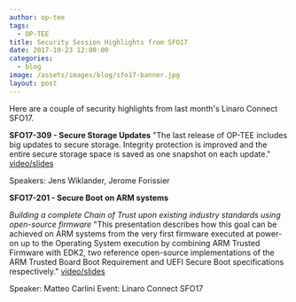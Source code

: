 ```yaml
---
author: op-tee
tags:
  - OP-TEE
title: Security Session Highlights from SFO17
date: 2017-10-23 12:00:00
categories:
  - blog
image: /assets/images/blog/sfo17-banner.jpg
layout: post
---
```


Here are a couple of security highlights from last month's Linaro Connect SFO17.

**SFO17-309 - Secure Storage Updates**
"The last release of OP-TEE includes big updates to secure storage. Integrity protection is improved and the entire secure storage space is saved as one snapshot on each update." [video/slides](http://connect.linaro.org/resource/sfo17/sfo17-309/)

Speakers: Jens Wiklander, Jerome Forissier

**SFO17-201 - Secure Boot on ARM systems**

_Building a complete Chain of Trust upon existing industry standards using open-source firmware_
"This presentation describes how this goal can be achieved on ARM systems from the very first firmware executed at power-on up to the Operating System execution by combining ARM Trusted Firmware with EDK2, two reference open-source implementations of the ARM Trusted Board Boot Requirement and UEFI Secure Boot specifications respectively." [video/slides](http://connect.linaro.org/resource/sfo17/sfo17-201/)

Speaker: Matteo Carlini
Event: Linaro Connect SFO17

